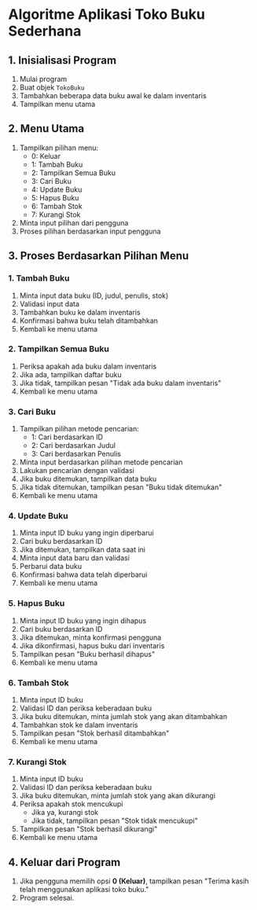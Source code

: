 # Algoritme Aplikasi Toko Buku Sederhana

## 1. Inisialisasi Program
1. Mulai program
2. Buat objek `TokoBuku`
3. Tambahkan beberapa data buku awal ke dalam inventaris
4. Tampilkan menu utama

## 2. Menu Utama
1. Tampilkan pilihan menu:
   - 0: Keluar
   - 1: Tambah Buku
   - 2: Tampilkan Semua Buku
   - 3: Cari Buku
   - 4: Update Buku
   - 5: Hapus Buku
   - 6: Tambah Stok
   - 7: Kurangi Stok
2. Minta input pilihan dari pengguna
3. Proses pilihan berdasarkan input pengguna

## 3. Proses Berdasarkan Pilihan Menu
### **1. Tambah Buku**
1. Minta input data buku (ID, judul, penulis, stok)
2. Validasi input data
3. Tambahkan buku ke dalam inventaris
4. Konfirmasi bahwa buku telah ditambahkan
5. Kembali ke menu utama

### **2. Tampilkan Semua Buku**
1. Periksa apakah ada buku dalam inventaris
2. Jika ada, tampilkan daftar buku
3. Jika tidak, tampilkan pesan "Tidak ada buku dalam inventaris"
4. Kembali ke menu utama

### **3. Cari Buku**
1. Tampilkan pilihan metode pencarian:
   - 1: Cari berdasarkan ID
   - 2: Cari berdasarkan Judul
   - 3: Cari berdasarkan Penulis
2. Minta input berdasarkan pilihan metode pencarian
3. Lakukan pencarian dengan validasi
4. Jika buku ditemukan, tampilkan data buku
5. Jika tidak ditemukan, tampilkan pesan "Buku tidak ditemukan"
6. Kembali ke menu utama

### **4. Update Buku**
1. Minta input ID buku yang ingin diperbarui
2. Cari buku berdasarkan ID
3. Jika ditemukan, tampilkan data saat ini
4. Minta input data baru dan validasi
5. Perbarui data buku
6. Konfirmasi bahwa data telah diperbarui
7. Kembali ke menu utama

### **5. Hapus Buku**
1. Minta input ID buku yang ingin dihapus
2. Cari buku berdasarkan ID
3. Jika ditemukan, minta konfirmasi pengguna
4. Jika dikonfirmasi, hapus buku dari inventaris
5. Tampilkan pesan "Buku berhasil dihapus"
6. Kembali ke menu utama

### **6. Tambah Stok**
1. Minta input ID buku
2. Validasi ID dan periksa keberadaan buku
3. Jika buku ditemukan, minta jumlah stok yang akan ditambahkan
4. Tambahkan stok ke dalam inventaris
5. Tampilkan pesan "Stok berhasil ditambahkan"
6. Kembali ke menu utama

### **7. Kurangi Stok**
1. Minta input ID buku
2. Validasi ID dan periksa keberadaan buku
3. Jika buku ditemukan, minta jumlah stok yang akan dikurangi
4. Periksa apakah stok mencukupi
   - Jika ya, kurangi stok
   - Jika tidak, tampilkan pesan "Stok tidak mencukupi"
5. Tampilkan pesan "Stok berhasil dikurangi"
6. Kembali ke menu utama

## 4. Keluar dari Program
1. Jika pengguna memilih opsi **0 (Keluar)**, tampilkan pesan "Terima kasih telah menggunakan aplikasi toko buku."
2. Program selesai.

